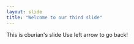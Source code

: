 ```yaml
---
layout: slide
title: "Welcome to our third slide"
---
```

This is cburian's slide
Use left arrow to go back!
